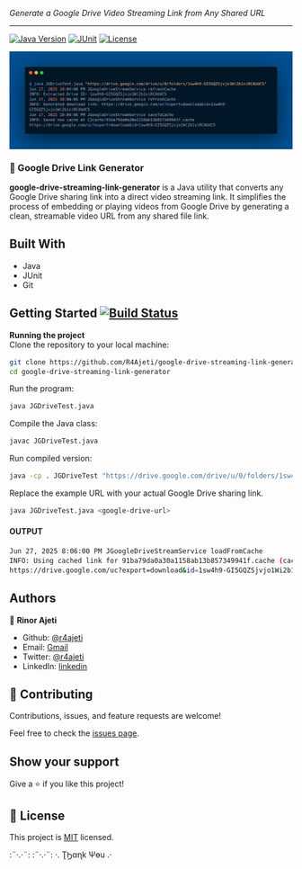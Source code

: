 *Generate a Google Drive Video Streaming Link from Any Shared URL*

---

[![Java Version](https://img.shields.io/badge/java-24-orange)](https://www.oracle.com/java/)
[![JUnit](https://img.shields.io/badge/JUnit-5.9%2B-brightgreen)](https://junit.org/junit5/)
[![License](https://img.shields.io/badge/License-MIT-green)](LICENSE)

<a href="https://replit.com/@R4Ajeti/google-drive-streaming-link-generator" target="blank"><img align="center" src="experimental-resource/image/google-drive-link-generator.png" alt="r4ajeti"/></a>

### 🚀 Google Drive Link Generator

**google-drive-streaming-link-generator** is a Java utility that converts any Google Drive sharing link into a direct video streaming link. It simplifies the process of embedding or playing videos from Google Drive by generating a clean, streamable video URL from any shared file link.

## Built With

- Java
- JUnit
- Git

## Getting Started [![Build Status](https://github.com/R4Ajeti/google-drive-streaming-link-generator/actions/workflows/build.yml/badge.svg)](https://github.com/R4Ajeti/google-drive-streaming-link-generator/actions)

**Running the project**  
Clone the repository to your local machine:

```bash
git clone https://github.com/R4Ajeti/google-drive-streaming-link-generator
cd google-drive-streaming-link-generator
```

Run the program:
```bash
java JGDriveTest.java
```

Compile the Java class:

```bash
javac JGDriveTest.java
```

Run compiled version:

```bash
java -cp . JGDriveTest "https://drive.google.com/drive/u/0/folders/1sw4h9-GI5GQZSjvjo1Wi2b1siRCAUdC5"
```

Replace the example URL with your actual Google Drive sharing link.

```bash
java JGDriveTest.java <google-drive-url>
```

#### OUTPUT

```bash
Jun 27, 2025 8:06:00 PM JGoogleDriveStreamService loadFromCache
INFO: Using cached link for 91ba79da0a30a1158ab13b857349941f.cache (cached 595 seconds ago)
https://drive.google.com/uc?export=download&id=1sw4h9-GI5GQZSjvjo1Wi2b1siRCAUdC5
```

## Authors

👤 **Rinor Ajeti**

- Github: [@r4ajeti](https://github.com/r4ajeti)
- Email: [Gmail](mailto:r4ajeti@gmail.com)
- Twitter: [@r4ajeti](https://twitter.com/r4ajeti)
- LinkedIn: [linkedin](https://linkedin.com/in/r4ajeti)

## 🤝 Contributing

Contributions, issues, and feature requests are welcome!

Feel free to check the [issues page](../../issues).

## Show your support

Give a ⭐️ if you like this project!

## 📝 License

This project is [MIT](https://opensource.org/license/mit/) licensed.

:¨·.·¨: :¨·.·¨: ·. ƮϦαɳk Ψөu .·
